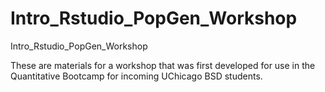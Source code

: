 # Intro_Rstudio_PopGen_Workshop
Intro_Rstudio_PopGen_Workshop 

These are materials for a workshop that was first developed for use in the Quantitative Bootcamp for incoming UChicago BSD students. 

